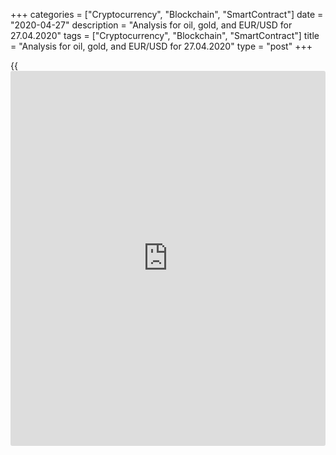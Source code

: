 +++
categories = ["Cryptocurrency", "Blockchain", "SmartContract"]
date = "2020-04-27"
description = "Analysis for oil, gold, and EUR/USD for 27.04.2020"
tags = ["Cryptocurrency", "Blockchain", "SmartContract"]
title = "Analysis for oil, gold, and EUR/USD for 27.04.2020"
type = "post"
+++

{{<iframe id="large-banner" src="https://www.bounty.group/#slide=8.0" width="100%" height="600" scrolling="no" style="border: 0px solid rgb(216, 221, 230); border-radius: 3px;">}}

April 27, 2020

April 27, 2020

Analysis for oil, gold, and EUR/USD for 27.04.2020Alex Rodiоnov

###  **USCrude – oil**

Oil middle-term downtrend continues, as the key resistance hasn’t been
broken out. The key resistance zone is [11.67 – 10.92]. I don’t
recommend selling oil, although the trend is down. I think the
instrument to be oversold.

It makes sense to expect until the middle-term trend turns up. It will
occur after level 11.67 is broken out, and the price is consolidated
above.

![LiteForex: Analysis for oil, gold, and EUR/USD for 27.04.2020][1]

The short-term oil trend is up. The price is now trading in the range
between the resistance level 12.70 and the lower Additional Zone [10.62
– 10.41]. I recommend looking for buy entries according to a false
breakout pattern.

Below Additional Zone, there is Intermediary Zone [8.49 – 8.07]. This is
the border of the uptrend. If the price is corrected down to this zone,
it will be relevant to enter purchases, too. There must be a pattern,
before you enter any trades.

![LiteForex: Analysis for oil, gold, and EUR/USD for 27.04.2020][2]

 **[USCrude][3]Trading ideas for today: **

  1. Buy according to the pattern in Additional Zone [10.62 - 10.41]. TakeProfit: 12.70. StopLoss: according to the pattern rules.

  2. Buy according to the pattern in Intermediary Zone [8.49 - 8.07]. TakeProfit: 12.70. StopLoss: according to the pattern rules.

* * *

###  **XAUUSD – gold**

It is clear form the middle-term chart that gold middle-term uptrend
continues, the upside target is Target Zone 5 [1757.2 – 1751.2]. After
TZ5 is reached, we shall see if the buyers break this resistance out. If
they do, the next upside is Target Zone 6 [1817.2 — 1811.2].

![LiteForex: Analysis for oil, gold, and EUR/USD for 27.04.2020][4]

The short-term gold trend is up. The upside target is Target Zone
[1760.0 - 1750.8].

The price is now trading in the local correction.

Additional Zone [1715.7 – 1713.4] was tested last Friday. The zone
wasn’t broken out, so, one may enter purchases according to the pattern
in the zone.

Below Additional Zone, there is Intermediary Zone [1692.8 – 1688.2],
which is the key resistance of the trend. If the price is corrected down
to this zone, we shall enter long trades.

![LiteForex: Analysis for oil, gold, and EUR/USD for 27.04.2020][5]

 **[XAUUSD][6] Trading ideas for today:**

Open/hold up middle-term buy trades according to the pattern in Target
Zone [1663.9 - 1655.6]. TakeProfit: 1738.0, Target Zone 5 [1757.2 -
1751.2]. StopLoss: according to the pattern rules.

* * *

###  **EURUSD – euro/dollar**

Last week, the EUR/USD reached Target Zone 2 [1.0803 - 1.0786] in the
middle-term downtrend. Traders tried to break it out but failed. The
price has rebounded and is now being corrected up.

Without breaking the trend, the correction may continue up to Target
Zone [1.0927 – 1.0909]. Once the price reaches TZ, I suggest looking for
sell trades according to the pattern. The target is the low of last week
and Target Zone 3 [1.0631 — 1.0614].

![LiteForex: Analysis for oil, gold, and EUR/USD for 27.04.2020][7]

Let us switch to a short-term chart. The price is now breaking out the
key resistance of the short-term downtrend [1.0827 – 1.0818]. If it is
broken out, the trend will turn up, and the buy target will be Target
Zone [1.0927 - 1.0909].

If the price is back below the resistance, Intermediary Zone, today, we
shall continue looking a sell pattern and enter sell trades with the
target at Gold Zone [1.0717 — 1.0708].

![LiteForex: Analysis for oil, gold, and EUR/USD for 27.04.2020][8]

 **[EURUSD][9] Trading ideas for today:**

Enter medium-term sell trades according to the pattern in Target Zone
[1.0927 - 1.0909]. TakeProfit: 1.0730. StopLoss: according to the
pattern rules.

> IZ - Intermediary Zone: responsible for the price momentum reversing

>

> TZ - Target Zone: a zone that is 75% likely to be reached after IZ
breakout.

>

> GZ - Gold Zone: zone in the medium-term momentum.

>

> All zones are calculated based on the average [daily](https://www.fintecher.org/2020/03/03/forex-trading-daily-strategy/) price of the
instrument and margin requirements of the futures.

* * *

P.S. Did you like my article? Share it in social networks: it will be
the best “thank you" :)

Ask me questions and comment below. I’ll be glad to answer your
questions and give necessary explanations.

 **Useful links:**

  * I recommend trying to trade with a reliable broker [here][10]. The system allows you to trade by yourself or copy successful traders from all across the globe.
  * Use my promo-code BLOG for getting deposit bonus 50% on LiteForex platform. Just enter this code in the appropriate field while [depositing][11] your trading account.
  * Telegram channel with high-quality analytics, Forex reviews, training articles, and other useful things for traders <t.me/liteforex>

## Price chart of EURUSD in real time mode

![Analysis for oil, gold, and EUR/USD for 27.04.2020][12]

The content of this article reflects the author’s opinion and does not
necessarily reflect the official position of LiteForex. The material
published on this page is provided for informational purposes only and
should not be considered as the provision of investment advice for the
purposes of Directive 2004/39/EC.

Rate this article:

{{value}}

( {{count}} {{title}} )

   1. cdn.liteforex.com/cache/uploads/blog_post/commodities/analytics/WTI_analysis_270420_1.png?w=30&s=79d76f73e48a2827123a8b3e320fa066
   2. cdn.liteforex.com/cache/uploads/blog_post/commodities/analytics/WTI_analysis_270420_2.png?w=30&s=ee6939939f7cc26cd11854e2b4cedc00
   3. my.liteforex.com/trading?type=oil
   4. cdn.liteforex.com/cache/uploads/blog_post/commodities/analytics/XAUUSD_analysis_270420_1.png?w=30&s=8cc5e9305e8d9519fcd01a56e04c9540
   5. cdn.liteforex.com/cache/uploads/blog_post/commodities/analytics/XAUUSD_analysis_270420_2.png?w=30&s=e5435bb34e8c40443e9fd2bd789b3c37
   6. my.liteforex.com/trading/chart?symbol=XAUUSD&returnUrl=true
   7. cdn.liteforex.com/cache/uploads/blog_post/commodities/analytics/EURUSD_analysis_270420_1.png?w=30&s=dfb02795e047fe52f45a883b22b1c2f5
   8. cdn.liteforex.com/cache/uploads/blog_post/commodities/analytics/EURUSD_analysis_270420_2.png?w=30&s=c440a3dbfd73f12ef23abd1ac6f72936
   9. my.liteforex.com/trading/chart?symbol=EURUSD
   10. my.liteforex.com/?category=analysts-opinions&slug=analysis-for-oil-gold-and-eurusd-for-27042020&openPopup=%2Fregistration%2Fpopup&utm_source=blog&utm_medium=article&utm_campaign=bonus
   11. my.liteforex.com/deposit/?category=analysts-opinions&slug=analysis-for-oil-gold-and-eurusd-for-27042020&promo_code=BLOG&utm_source=blog&utm_medium=article&utm_campaign=bonus
   12. cdn.liteforex.com/cache/uploads/blog_post/commodities/eur_81.jpeg?q=75&w=1000&s=74d5a3a2a91390296d45d078fdb2af63